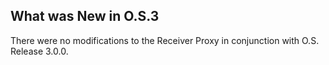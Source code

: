 
## What was New in O.S.3

There were no modifications to the Receiver Proxy in conjunction with O.S. Release 3.0.0.